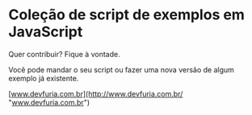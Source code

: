 Coleção de script de exemplos em JavaScript
===


Quer contribuir? Fique à vontade.

Você pode mandar o seu script ou fazer uma nova versão de algum exemplo já existente.


[www.devfuria.com.br](http://www.devfuria.com.br/ "www.devfuria.com.br")